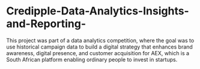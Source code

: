 # Credipple-Data-Analytics-Insights-and-Reporting-
This project was part of a data analytics competition, where the goal was to use historical campaign data to build a digital strategy that enhances brand awareness, digital presence, and customer acquisition for AEX, which is a South African platform enabling ordinary people to invest in startups.
